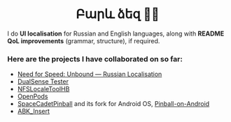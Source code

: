 <h1 align="center" title="Barev dzez (Hello!!)">Բարև ձեզ 👋🏻</h1>
I do <b>UI localisation</b> for Russian and English languages, along with <b>README QoL improvements</b> (grammar, structure), if required.

<h3>Here are the projects I have collaborated on so far:</h3>

* [Need for Speed: Unbound — Russian Localisation](https://nfsmods.xyz/mod/4749)
* [DualSense Tester](https://github.com/daidr/dualsense-tester)
* [NFSLocaleToolHB](https://github.com/erdem1999erdem/NFSToolHB)
* [OpenPods](https://github.com/adolfintel/OpenPods)
* [SpaceCadetPinball](https://github.com/k4zmu2a/SpaceCadetPinball) and its fork for Android OS, [Pinball-on-Android](https://github.com/fexed/Pinball-on-Android)
* [ABK_Insert](https://github.com/CrabJournal/ABK_Insert)


<!--
**HarGabt/HarGabt** is a ✨ _special_ ✨ repository because its `README.md` (this file) appears on your GitHub profile.

Here are some ideas to get you started:

- 🔭 I’m currently working on ...
- 🌱 I’m currently learning ...
- 👯 I’m looking to collaborate on ...
- 🤔 I’m looking for help with ...
- 💬 Ask me about ...
- 📫 How to reach me: ...
- 😄 Pronouns: ...
- ⚡ Fun fact: ...
-->
